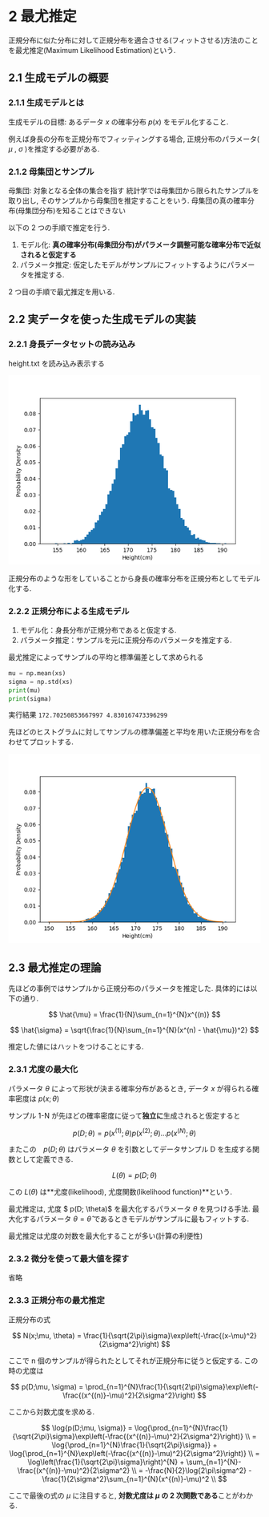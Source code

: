 # 2 最尤推定

正規分布に似た分布に対して正規分布を適合させる(フィットさせる)方法のことを最尤推定(Maximum Likelihood Estimation)という.

## 2.1 生成モデルの概要

### 2.1.1 生成モデルとは

生成モデルの目標: あるデータ $x$ の確率分布 $p(x)$ をモデル化すること.

例えば身長の分布を正規分布でフィッティングする場合, 正規分布のパラメータ( $\mu$ , $\sigma$ )を推定する必要がある.

### 2.1.2 母集団とサンプル

母集団: 対象となる全体の集合を指す
統計学では母集団から限られたサンプルを取り出し, そのサンプルから母集団を推定することをいう.
母集団の真の確率分布(母集団分布)を知ることはできない

以下の 2 つの手順で推定を行う.

1. モデル化: **真の確率分布(母集団分布)がパラメータ調整可能な確率分布で近似されると仮定する**
2. パラメータ推定: 仮定したモデルがサンプルにフィットするようにパラメータを推定する.

2 つ目の手順で最尤推定を用いる.

## 2.2 実データを使った生成モデルの実装

### 2.2.1 身長データセットの読み込み

height.txt を読み込み表示する

![alt text](img/2_4.png)

正規分布のような形をしていることから身長の確率分布を正規分布としてモデル化する.

### 2.2.2 正規分布による生成モデル

1. モデル化：身長分布が正規分布であると仮定する.
2. パラメータ推定：サンプルを元に正規分布のパラメータを推定する.

最尤推定によってサンプルの平均と標準偏差として求められる

```Python
mu = np.mean(xs)
sigma = np.std(xs)
print(mu)
print(sigma)
```

実行結果
`172.70250853667997
4.830167473396299`

先ほどのヒストグラムに対してサンプルの標準偏差と平均を用いた正規分布を合わせてプロットする.

![alt text](img/2_6.png)

## 2.3 最尤推定の理論

先ほどの事例ではサンプルから正規分布のパラメータを推定した.
具体的には以下の通り.

$$
\hat{\mu} = \frac{1}{N}\sum_{n=1}^{N}x^{(n)}
$$

$$
\hat{\sigma} = \sqrt{\frac{1}{N}\sum_{n=1}^{N}(x^(n) - \hat{\mu})^2}
$$

推定した値にはハットをつけることにする.

### 2.3.1 尤度の最大化

パラメータ $\theta$ によって形状が決まる確率分布があるとき, データ $x$ が得られる確率密度は
$p(x; \theta)$

サンプル 1-N が先ほどの確率密度に従って**独立に**生成されると仮定すると

$$
p(D;\theta) = p(x^{(1)};\theta) p(x^{(2)};\theta)...p(x^{(N)};\theta)
$$

またこの　$p(D;\theta)$ はパラメータ $\theta$ を引数としてデータサンプル D を生成する関数として定義できる.

$$
L(\theta) = p(D; \theta)
$$

この $L(\theta)$ は**尤度(likelihood), 尤度関数(likelihood function)**という.

最尤推定は, 尤度 $ p(D; \theta)$ を最大化するパラメータ $\theta$ を見つける手法.
最大化するパラメータ $\theta = \hat{\theta}$ であるときモデルがサンプルに最もフィットする.

最尤推定は尤度の対数を最大化することが多い(計算の利便性)

### 2.3.2 微分を使って最大値を探す

省略

### 2.3.3 正規分布の最尤推定

正規分布の式

$$
N(x;\mu, \theta) = \frac{1}{\sqrt{2\pi}\sigma}\exp\left(-\frac{(x-\mu)^2}{2\sigma^2}\right)
$$

ここで n 個のサンプルが得られたとしてそれが正規分布に従うと仮定する.
この時の尤度は

$$
p(D;\mu, \sigma) = \prod_{n=1}^{N}\frac{1}{\sqrt{2\pi}\sigma}\exp\left(-\frac{(x^{(n)}-\mu)^2}{2\sigma^2}\right)
$$

ここから対数尤度を求める.

$$
\log{p(D;\mu, \sigma)} = \log{\prod_{n=1}^{N}\frac{1}{\sqrt{2\pi}\sigma}\exp\left(-\frac{(x^{(n)}-\mu)^2}{2\sigma^2}\right)} \\
= \log{\prod_{n=1}^{N}\frac{1}{\sqrt{2\pi}\sigma}} + \log{\prod_{n=1}^{N}\exp\left(-\frac{(x^{(n)}-\mu)^2}{2\sigma^2}\right)} \\
= \log\left(\frac{1}{\sqrt{2\pi}\sigma}\right)^{N} + \sum_{n=1}^{N}-\frac{(x^{(n)}-\mu)^2}{2\sigma^2} \\
= -\frac{N}{2}\log{2\pi\sigma^2} - \frac{1}{2\sigma^2}\sum_{n=1}^{N}(x^{(n)}-\mu)^2 \\
$$

ここで最後の式の $\mu$ に注目すると, **対数尤度は $\mu$ の 2 次関数である**ことがわかる.
